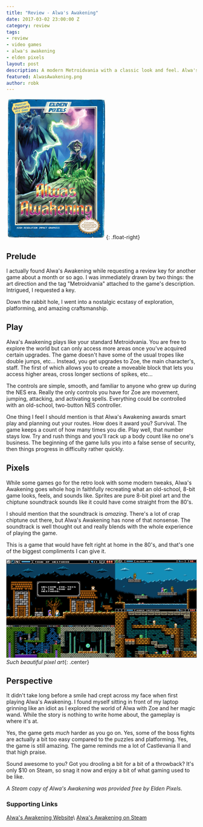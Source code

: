 ```yaml
---
title: "Review - Alwa's Awakening"
date: 2017-03-02 23:00:00 Z
category: review
tags:
- review
- video games
- alwa's awakening
- elden pixels
layout: post
description: A modern Metroidvania with a classic look and feel. Alwa's Awakening blew me away.
featured: AlwasAwakening.png
author: robk
---
```


![Alwa's Awakening Cover](/images/alwasawakening/cover.jpg){: .float-right}
<h2>Prelude</h2>

I actually found Alwa's Awakening while requesting a review key for another game about a month or so ago. I was immediately drawn by two things: the art direction and the tag "Metroidvania" attached to the game's description. Intrigued, I requested a key.

Down the rabbit hole, I went into a nostalgic ecstasy of exploration, platforming, and amazing craftsmanship.

<h2>Play</h2>

Alwa's Awakening plays like your standard Metroidvania. You are free to explore the world but can only access more areas once you've acquired certain upgrades. The game doesn't have some of the usual tropes like double jumps, etc... Instead, you get upgrades to Zoe, the main character's, staff. The first of which allows you to create a moveable block that lets you access higher areas, cross longer sections of spikes, etc...

The controls are simple, smooth, and familiar to anyone who grew up during the NES era. Really the only controls you have for Zoe are movement, jumping, attacking, and activating spells. Everything could be controlled with an old-school, two-button NES controller.

One thing I feel I should mention is that Alwa's Awakening awards smart play and planning out your routes. How does it award you? Survival. The game keeps a count of how many times you die. Play well, that number stays low. Try and rush things and you'll rack up a body count like no one's business. The beginning of the game lulls you into a false sense of security, then things progress in difficulty rather quickly.

<h2>Pixels</h2>

While some games go for the retro look with some modern tweaks, Alwa's Awakening goes whole hog in faithfully recreating what an old-school, 8-bit game looks, feels, and sounds like. Sprites are pure 8-bit pixel art and the chiptune soundtrack sounds like it could have come straight from the 80's.

I should mention that the soundtrack is *amazing*. There's a lot of crap chiptune out there, but Alwa's Awakening has none of that nonsense. The soundtrack is well thought out and really blends with the whole experience of playing the game.

This is a game that would have felt right at home in the 80's, and that's one of the biggest compliments I can give it.

![Screenshots](/images/alwasawakening/screens.jpg)
*Such beautiful pixel art*{: .center}

<h2>Perspective</h2>

It didn't take long before a smile had crept across my face when first playing Alwa's Awakening. I found myself sitting in front of my laptop grinning like an idiot as I explored the world of Alwa with Zoe and her magic wand. While the story is nothing to write home about, the gameplay is where it's at.

Yes, the game gets *much* harder as you go on. Yes, some of the boss fights are actually a bit too easy compared to the puzzles and platforming. Yes, the game is still amazing. The game reminds me a lot of Castlevania II and that high praise.

Sound awesome to you? Got you drooling a bit for a bit of a throwback? It's only $10 on Steam, so snag it now and enjoy a bit of what gaming used to be like.

*A Steam copy of Alwa's Awakening was provided free by Elden Pixels.*

<h3>Supporting Links</h3>

[Alwa's Awakening Website](http://alwasawakening.com)\\
[Alwa's Awakening on Steam](http://store.steampowered.com/app/549260/)
